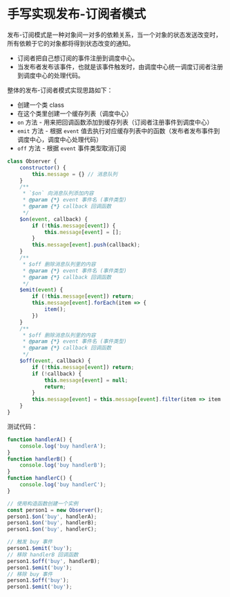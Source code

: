 # 手写实现发布-订阅者模式

发布-订阅模式是一种对象间一对多的依赖关系，当一个对象的状态发送改变时，所有依赖于它的对象都将得到状态改变的通知。

* 订阅者把自己想订阅的事件注册到调度中心。
* 当发布者发布该事件，也就是该事件触发时，由调度中心统一调度订阅者注册到调度中心的处理代码。

整体的发布-订阅者模式实现思路如下：

* 创建一个类 class
* 在这个类里创建一个缓存列表（调度中心）
* `on` 方法 - 用来把回调函数添加到缓存列表（订阅者注册事件到调度中心）
* `emit` 方法 - 根据 `event` 值去执行对应缓存列表中的函数（发布者发布事件到调度中心，调度中心处理代码）
* `off` 方法 - 根据 `event` 事件类型取消订阅

```javascript
class Observer {
    constructor() {
        this.message = {} // 消息队列
    }
    /**
     * `$on` 向消息队列添加内容 
     * @param {*} event 事件名 (事件类型)
     * @param {*} callback 回调函数
     */
    $on(event, callback) {
        if (!this.message[event]) {
            this.message[event] = [];
        }
        this.message[event].push(callback);
    }
    /**
     * $off 删除消息队列里的内容
     * @param {*} event 事件名 (事件类型)
     * @param {*} callback 回调函数
     */
    $emit(event) {
        if (!this.message[event]) return;
        this.message[event].forEach(item => {
            item();
        })
    }
    /**
     * $off 删除消息队列里的内容
     * @param {*} event 事件名 (事件类型)
     * @param {*} callback 回调函数
     */
    $off(event, callback) {
        if (!this.message[event]) return;
        if (!callback) {
            this.message[event] = null;
            return;
        }
        this.message[event] = this.message[event].filter(item => item !== callback);
    }
}
```

测试代码：

```javascript
function handlerA() {
    console.log('buy handlerA');
}
function handlerB() {
    console.log('buy handlerB');
}
function handlerC() {
    console.log('buy handlerC');
}

// 使用构造函数创建一个实例
const person1 = new Observer();
person1.$on('buy', handlerA);
person1.$on('buy', handlerB);
person1.$on('buy', handlerC);

// 触发 buy 事件
person1.$emit('buy');
// 移除 handlerB 回调函数
person1.$off('buy', handlerB);
person1.$emit('buy');
// 移除 buy 事件
person1.$off('buy');
person1.$emit('buy');
```